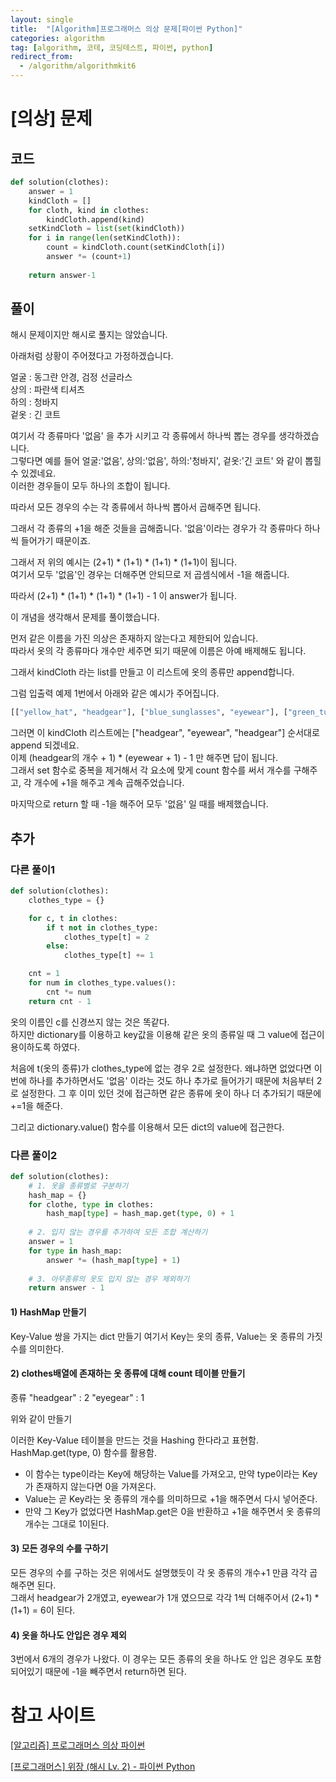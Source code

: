 ```yaml
---
layout: single
title:  "[Algorithm]프로그래머스 의상 문제[파이썬 Python]"
categories: algorithm
tag: [algorithm, 코테, 코딩테스트, 파이썬, python]
redirect_from:
  - /algorithm/algorithmkit6
---
```


# [의상] 문제
## 코드
```python
def solution(clothes):
    answer = 1
    kindCloth = []
    for cloth, kind in clothes:
        kindCloth.append(kind)
    setKindCloth = list(set(kindCloth))
    for i in range(len(setKindCloth)):
        count = kindCloth.count(setKindCloth[i])
        answer *= (count+1)
    
    return answer-1
```
## 풀이
해시 문제이지만 해시로 풀지는 않았습니다.  

아래처럼 상황이 주어졌다고 가정하겠습니다.  

얼굴 : 동그란 안경, 검정 선글라스  
상의 : 파란색 티셔츠  
하의 : 청바지  
겉옷 : 긴 코트  

여기서 각 종류마다 '없음' 을 추가 시키고 각 종류에서 하나씩 뽑는 경우를 생각하겠습니다.  
그렇다면 예를 들어 얼굴:'없음', 상의:'없음', 하의:'청바지', 겉옷:'긴 코트' 와 같이 뽑힐 수 있겠네요.  
이러한 경우들이 모두 하나의 조합이 됩니다. 

따라서 모든 경우의 수는 각 종류에서 하나씩 뽑아서 곱해주면 됩니다.  

그래서 각 종류의 +1을 해준 것들을 곱해줍니다.  '없음'이라는 경우가 각 종류마다 하나씩 들어가기 때문이죠.  

그래서 저 위의 예시는 (2+1) * (1+1) * (1+1) * (1+1)이 됩니다.  
여기서 모두 '없음'인 경우는 더해주면 안되므로 저 곱셈식에서 -1을 해줍니다.  

따라서 (2+1) * (1+1) * (1+1) * (1+1) - 1 이 answer가 됩니다.  

이 개념을 생각해서 문제를 풀이했습니다.  

먼저 같은 이름을 가진 의상은 존재하지 않는다고 제한되어 있습니다.  
따라서 옷의 각 종류마다 개수만 세주면 되기 때문에 이름은 아예 배제해도 됩니다.  

그래서 kindCloth 라는 list를 만들고 이 리스트에 옷의 종류만 append합니다.  

그럼 입출력 예제 1번에서 아래와 같은 예시가 주어집니다.  

```python
[["yellow_hat", "headgear"], ["blue_sunglasses", "eyewear"], ["green_turban", "headgear"]]
```
그러면 이 kindCloth 리스트에는 ["headgear", "eyewear", "headgear"] 순서대로 append 되겠네요.  
이제 (headgear의 개수 + 1) * (eyewear + 1) - 1 만 해주면 답이 됩니다.  
그래서 set 함수로 중복을 제거해서 각 요소에 맞게 count 함수를 써서 개수를 구해주고, 각 개수에 +1을 해주고 계속 곱해주었습니다.  

마지막으로 return 할 때 -1을 해주어 모두 '없음' 일 때를 배제했습니다.  


## 추가

### 다른 풀이1
```python
def solution(clothes):
    clothes_type = {}

    for c, t in clothes:
        if t not in clothes_type:
            clothes_type[t] = 2
        else:
            clothes_type[t] += 1

    cnt = 1
    for num in clothes_type.values():
        cnt *= num
    return cnt - 1
```
옷의 이름인 c를 신경쓰지 않는 것은 똑같다.  
하지만 dictionary를 이용하고 key값을 이용해 같은 옷의 종류일 때 그 value에 접근이 용이하도록 하였다.  

처음에 t(옷의 종류)가 clothes_type에 없는 경우 2로 설정한다. 왜냐하면 없었다면 이번에 하나를 추가하면서도
'없음' 이라는 것도 하나 추가로 들어가기 때문에 처음부터 2로 설정한다. 그 후 이미 있던 것에 접근하면 
같은 종류에 옷이 하나 더 추가되기 때문에 +=1을 해준다.  

그리고 dictionary.value() 함수를 이용해서 모든 dict의 value에 접근한다.  

### 다른 풀이2
```python
def solution(clothes):
    # 1. 옷을 종류별로 구분하기
    hash_map = {}
    for clothe, type in clothes:
        hash_map[type] = hash_map.get(type, 0) + 1
        
    # 2. 입지 않는 경우를 추가하여 모든 조합 계산하기
    answer = 1
    for type in hash_map:   
        answer *= (hash_map[type] + 1)
    
    # 3. 아무종류의 옷도 입지 않는 경우 제외하기
    return answer - 1
```
#### 1) HashMap 만들기
Key-Value 쌍을 가지는 dict 만들기
여기서 Key는 옷의 종류, Value는 옷 종류의 가짓수를 의미한다.

#### 2) clothes배열에 존재하는 옷 종류에 대해 count 테이블 만들기
종류
"headgear" : 2
"eyegear" : 1  

위와 같이 만들기

이러한 Key-Value 테이블을 만드는 것을 Hashing 한다라고 표현함.  
HashMap.get(type, 0) 함수를 활용함.
* 이 함수는 type이라는 Key에 해당하는 Value를 가져오고, 만약 type이라는 Key가 존재하지 않는다면 0을 가져온다.  
* Value는 곧 Key라는 옷 종류의 개수를 의미하므로 +1을 해주면서 다시 넣어준다.  
* 만약 그 Key가 없었다면 HashMap.get은 0을 반환하고 +1을 해주면서 옷 종류의 개수는 그대로 1이된다.  

#### 3) 모든 경우의 수를 구하기
모든 경우의 수를 구하는 것은 위에서도 설명했듯이 각 옷 종류의 개수+1 만큼 각각 곱해주면 된다.  
그래서 headgear가 2개였고, eyewear가 1개 였으므로 각각 1씩 더해주어서
(2+1) * (1+1) = 6이 된다.

#### 4) 옷을 하나도 안입은 경우 제외
3번에서 6개의 경우가 나왔다. 이 경우는 모든 종류의 옷을 하나도 안 입은 경우도 포함되어있기 때문에
-1을 빼주면서 return하면 된다.

# 참고 사이트
[[알고리즘] 프로그래머스 의상 파이썬](https://velog.io/@helenason/%EC%95%8C%EA%B3%A0%EB%A6%AC%EC%A6%98-%ED%94%84%EB%A1%9C%EA%B7%B8%EB%9E%98%EB%A8%B8%EC%8A%A4-%EC%9D%98%EC%83%81-%ED%8C%8C%EC%9D%B4%EC%8D%AC)

[[프로그래머스] 위장 (해시 Lv. 2) - 파이썬 Python](https://coding-grandpa.tistory.com/88)
